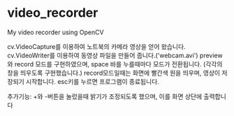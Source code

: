# video_recorder
My  video recorder using OpenCV

cv.VideoCapture를 이용하여 노트북의 카메라 영상을 얻어 왔습니다.
cv.VideoWriter를 이용하여 동영상 파일을 만들어 줍니다.('webcam.avi')
preview와 record 모드를 구현하였으며, space 바를 누를때마다 모드가 전환됩니다.
(각각의 창을 띄우도록 구현했습니다.)
record모드일때는 화면에 빨간색 원을 띄우며, 영상이 저장되기 시작합니다.
esc키를 누르면 프로그램이 종료됩니다.

추가기능:
+와 -버튼을 눌렀을때 밝기가 조정되도록 했으며, 이를 화면 상단에 출력합니다

